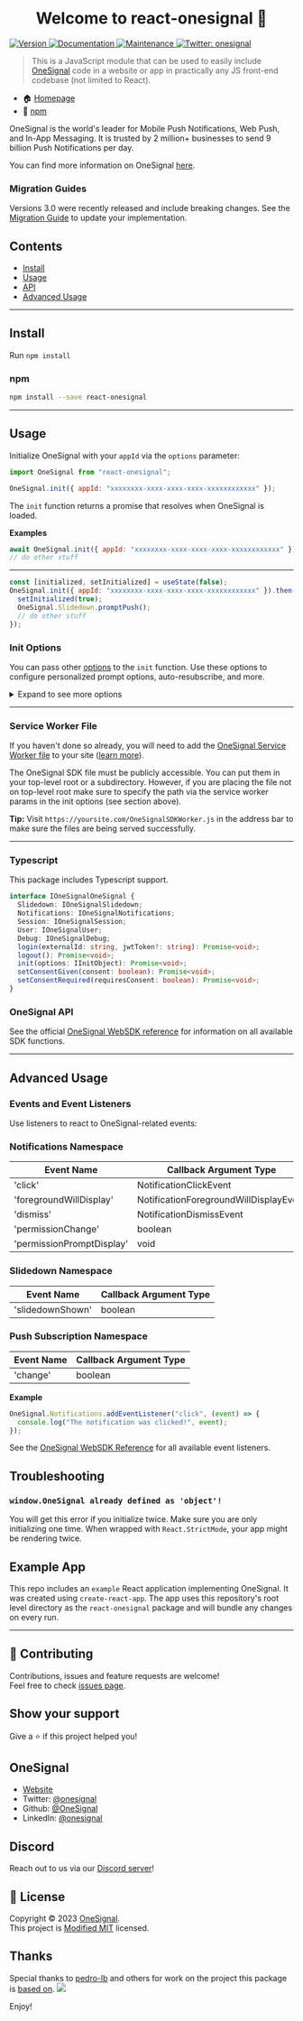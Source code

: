 <h1 align="center">Welcome to react-onesignal 👋</h1>
<p>
  <a href="https://www.npmjs.com/package/react-onesignal" target="_blank">
    <img alt="Version" src="https://img.shields.io/npm/v/react-onesignal.svg">
  </a>
  <a href="https://github.com/OneSignal/react-onesignal#readme" target="_blank">
    <img alt="Documentation" src="https://img.shields.io/badge/documentation-yes-brightgreen.svg" />
  </a>
  <a href="https://github.com/OneSignal/react-onesignal/graphs/commit-activity" target="_blank">
    <img alt="Maintenance" src="https://img.shields.io/badge/Maintained%3F-yes-green.svg" />
  </a>
  <a href="https://twitter.com/onesignal" target="_blank">
    <img alt="Twitter: onesignal" src="https://img.shields.io/twitter/follow/onesignal.svg?style=social" />
  </a>
</p>

> This is a JavaScript module that can be used to easily include [OneSignal](https://onesignal.com/) code in a website or app in practically any JS front-end codebase (not limited to React).

- 🏠 [Homepage](https://github.com/OneSignal/react-onesignal#readme)
- 🖤 [npm](https://www.npmjs.com/package/react-onesignal)

OneSignal is the world's leader for Mobile Push Notifications, Web Push, and In-App Messaging. It is trusted by 2 million+ businesses to send 9 billion Push Notifications per day.

You can find more information on OneSignal [here](https://onesignal.com/).

### Migration Guides

Versions 3.0 were recently released and include breaking changes. See the [Migration Guide](https://github.com/OneSignal/react-onesignal/blob/main/MigrationGuide.md) to update your implementation.

## Contents

- [Install](#install)
- [Usage](#usage)
- [API](#onesignal-api)
- [Advanced Usage](#advanced-usage)

---

## Install

Run `npm install`

### npm

```bash
npm install --save react-onesignal
```

---

## Usage

Initialize OneSignal with your `appId` via the `options` parameter:

```js
import OneSignal from "react-onesignal";

OneSignal.init({ appId: "xxxxxxxx-xxxx-xxxx-xxxx-xxxxxxxxxxxx" });
```

The `init` function returns a promise that resolves when OneSignal is loaded.

**Examples**

```js
await OneSignal.init({ appId: "xxxxxxxx-xxxx-xxxx-xxxx-xxxxxxxxxxxx" });
// do other stuff
```

---

```js
const [initialized, setInitialized] = useState(false);
OneSignal.init({ appId: "xxxxxxxx-xxxx-xxxx-xxxx-xxxxxxxxxxxx" }).then(() => {
  setInitialized(true);
  OneSignal.Slidedown.promptPush();
  // do other stuff
});
```

### Init Options

You can pass other [options](https://documentation.onesignal.com/v11.0/docs/web-sdk#initializing-the-sdk) to the `init` function. Use these options to configure personalized prompt options, auto-resubscribe, and more.

<details>
  <summary>Expand to see more options</summary>

| Property Name                    | Type                 | Description                                              |
| -------------------------------- | -------------------- | -------------------------------------------------------- |
| `appId`                          | `string`             | The ID of your OneSignal app.                            |
| `autoRegister`                   | `boolean` (optional) | Whether or not to automatically register the user.       |
| `autoResubscribe`                | `boolean` (optional) | Whether or not to automatically resubscribe the user.    |
| `path`                           | `string` (optional)  | The path to the OneSignal service worker file.           |
| `serviceWorkerPath`              | `string` (optional)  | The path to the OneSignal service worker script.         |
| `serviceWorkerUpdaterPath`       | `string` (optional)  | The path to the OneSignal service worker updater script. |
| `subdomainName`                  | `string` (optional)  | The subdomain of your OneSignal app.                     |
| `allowLocalhostAsSecureOrigin`   | `boolean` (optional) | Whether or not to allow localhost as a secure origin.    |
| `requiresUserPrivacyConsent`     | `boolean` (optional) | Whether or not the user's consent is required.           |
| `persistNotification`            | `boolean` (optional) | Whether or not notifications should persist.             |
| `notificationClickHandlerMatch`  | `string` (optional)  | The URL match pattern for notification clicks.           |
| `notificationClickHandlerAction` | `string` (optional)  | The action to perform when a notification is clicked.    |
| `welcomeNotification`            | `object` (optional)  | The welcome notification configuration.                  |
| `notifyButton`                   | `object` (optional)  | The notify button configuration.                         |
| `promptOptions`                  | `object` (optional)  | Additional options for the subscription prompt.          |
| `webhooks`                       | `object` (optional)  | The webhook configuration.                               |
| `[key: string]`                  | `any`                | Additional properties can be added as needed.            |

**Service Worker Params**
You can customize the location and filenames of service worker assets. You are also able to specify the specific scope that your service worker should control. You can read more [here](https://documentation.onesignal.com/docs/onesignal-service-worker-faq#sdk-parameter-reference-for-service-workers).

In this distribution, you can specify the parameters via the following:

| Field                | Details                                                                                                              |
| -------------------- | -------------------------------------------------------------------------------------------------------------------- |
| `serviceWorkerParam` | Use to specify the scope, or the path the service worker has control of. Example: `{ scope: "/js/push/onesignal/" }` |
| `serviceWorkerPath`  | The path to the service worker file.                                                                                 |

</details>

---

### Service Worker File

If you haven't done so already, you will need to add the [OneSignal Service Worker file](https://github.com/OneSignal/OneSignal-Website-SDK/files/7585231/OneSignal-Web-SDK-HTTPS-Integration-Files.zip) to your site ([learn more](https://documentation.onesignal.com/docs/web-push-quickstart#step-6-upload-files)).

The OneSignal SDK file must be publicly accessible. You can put them in your top-level root or a subdirectory. However, if you are placing the file not on top-level root make sure to specify the path via the service worker params in the init options (see section above).

**Tip:**
Visit `https://yoursite.com/OneSignalSDKWorker.js` in the address bar to make sure the files are being served successfully.

---

### Typescript

This package includes Typescript support.

```ts
interface IOneSignalOneSignal {
  Slidedown: IOneSignalSlidedown;
  Notifications: IOneSignalNotifications;
  Session: IOneSignalSession;
  User: IOneSignalUser;
  Debug: IOneSignalDebug;
  login(externalId: string, jwtToken?: string): Promise<void>;
  logout(): Promise<void>;
  init(options: IInitObject): Promise<void>;
  setConsentGiven(consent: boolean): Promise<void>;
  setConsentRequired(requiresConsent: boolean): Promise<void>;
}
```

### OneSignal API

See the official [OneSignal WebSDK reference](https://documentation.onesignal.com/v11.0/docs/web-sdk) for information on all available SDK functions.

---

## Advanced Usage

### Events and Event Listeners

Use listeners to react to OneSignal-related events:

### Notifications Namespace

| Event Name                | Callback Argument Type                 |
| ------------------------- | -------------------------------------- |
| 'click'                   | NotificationClickEvent                 |
| 'foregroundWillDisplay'   | NotificationForegroundWillDisplayEvent |
| 'dismiss'                 | NotificationDismissEvent               |
| 'permissionChange'        | boolean                                |
| 'permissionPromptDisplay' | void                                   |

### Slidedown Namespace

| Event Name       | Callback Argument Type |
| ---------------- | ---------------------- |
| 'slidedownShown' | boolean                |

### Push Subscription Namespace

| Event Name | Callback Argument Type |
| ---------- | ---------------------- |
| 'change'   | boolean                |

**Example**

```js
OneSignal.Notifications.addEventListener("click", (event) => {
  console.log("The notification was clicked!", event);
});
```

See the [OneSignal WebSDK Reference](https://documentation.onesignal.com/v11.0/docs/web-sdk) for all available event listeners.

## Troubleshooting

### `window.OneSignal already defined as 'object'!`

You will get this error if you initialize twice. Make sure you are only initializing one time. When wrapped with `React.StrictMode`, your app might be rendering twice.

## Example App

This repo includes an `example` React application implementing OneSignal. It was created using `create-react-app`. The app uses this repository's root level directory as the `react-onesignal` package and will bundle any changes on every run.

---

## 🤝 Contributing

Contributions, issues and feature requests are welcome!<br />Feel free to check [issues page](https://github.com/OneSignal/react-onesignal/issues).

## Show your support

Give a ⭐️ if this project helped you!

## OneSignal

- [Website](https://onesignal.com)
- Twitter: [@onesignal](https://twitter.com/onesignal)
- Github: [@OneSignal](https://github.com/OneSignal)
- LinkedIn: [@onesignal](https://linkedin.com/company/onesignal)

## Discord

Reach out to us via our [Discord server](https://discord.com/invite/EP7gf6Uz7G)!

## 📝 License

Copyright © 2023 [OneSignal](https://github.com/OneSignal).<br />
This project is [Modified MIT](https://github.com/OneSignal/react-onesignal/blob/master/LICENSE) licensed.

## Thanks

Special thanks to [pedro-lb](https://github.com/pedro-lb) and others for work on the project this package is [based on](https://github.com/pedro-lb/react-onesignal).
<a href="https://github.com/onesignal/react-onesignal/graphs/contributors">
<img src="https://user-images.githubusercontent.com/11739227/119415383-1d354700-bcb7-11eb-946d-01c40cd07010.png" />
</a>

Enjoy!
